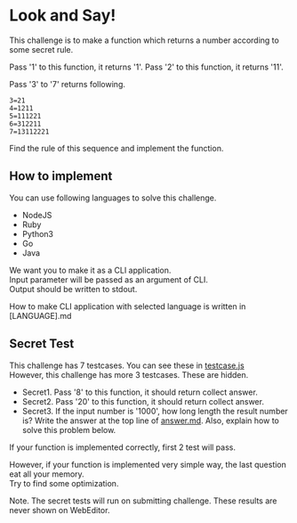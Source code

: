 # Look and Say!

This challenge is to make a function which returns a number according to some secret rule.

Pass '1' to this function, it returns '1'.
Pass '2' to this function, it returns '11'.

Pass '3' to '7' returns following.

```
3=21
4=1211
5=111221
6=312211
7=13112221
```

Find the rule of this sequence and implement the function.

## How to implement
You can use following languages to solve this challenge.

- NodeJS
- Ruby
- Python3
- Go
- Java

We want you to make it as a CLI application.  
Input parameter will be passed as an argument of CLI.  
Output should be written to stdout.

How to make CLI application with selected language is written in [LANGUAGE].md

## Secret Test
This challenge has 7 testcases. You can see these in [testcase.js](test/testcase.js)  
However, this challenge has more 3 testcases. These are hidden.

- Secret1. Pass '8' to this function, it should return collect answer.
- Secret2. Pass '20' to this function, it should return collect answer.
- Secret3. If the input number is '1000', how long length the result number is? Write the answer at the top line of [answer.md](answer.md). Also, explain how to solve this problem below.

If your function is implemented correctly, first 2 test will pass.

However, if your function is implemented very simple way, the last question eat all your memory.  
Try to find some optimization.

Note. 
The secret tests will run on submitting challenge.
These results are never shown on WebEditor.
